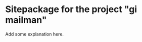 Sitepackage for the project "gi mailman"
==============================================================

Add some explanation here.
